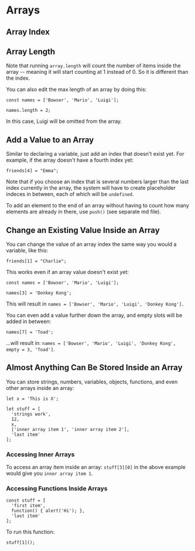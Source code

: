 # Arrays

## Array Index


## Array Length

Note that running `array.length` will count the number of items inside the array -- meaning it will start counting at 1 instead of 0. So it is different than the index.

You can also edit the max length of an array by doing this:

```
const names = ['Bowser', 'Mario', 'Luigi'];

names.length = 2;
```

In this case, Luigi will be omitted from the array.


## Add a Value to an Array

Similar to declaring a variable, just add an index that doesn't exist yet. For example, if the array doesn't have a fourth index yet:

`friends[4] = "Emma";`

Note that if you choose an index that is several numbers larger than the last index currently in the array, the system will have to create placeholder indeces in between, each of which will be `undefined`.

To add an element to the end of an array without having to count how many elements are already in there, use `push()` (see separate md file).


## Change an Existing Value Inside an Array

You can change the value of an array index the same way you would a variable, like this:

`friends[1] = "Charlie";`

This works even if an array value doesn't exist yet:

```
const names = ['Bowser', 'Mario', 'Luigi'];

names[3] = 'Donkey Kong';
```

This will result in `names = ['Bowser', 'Mario', 'Luigi', 'Donkey Kong'].`

You can even add a value further down the array, and empty slots will be added in between:

```
names[7] = 'Toad';
```

...will result in: `names = ['Bowser', 'Mario', 'Luigi', 'Donkey Kong', empty = 3, 'Toad']`.


## Almost Anything Can Be Stored Inside an Array

You can store strings, numbers, variables, objects, functions, and even other arrays inside an array:

```
let x = 'This is X';

let stuff = [
  'strings work',
  12,
  x,
  ['inner array item 1', 'inner array item 2'],
  'last item'
];
```

### Accessing Inner Arrays

To access an array item inside an array: `stuff[3][0]` in the above example would give you `inner array item 1`.

### Accessing Functions Inside Arrays

```
const stuff = [
  'first item',
  function() { alert('Hi'); },
  'last item'
];
```

To run this function:

`stuff[1]();`